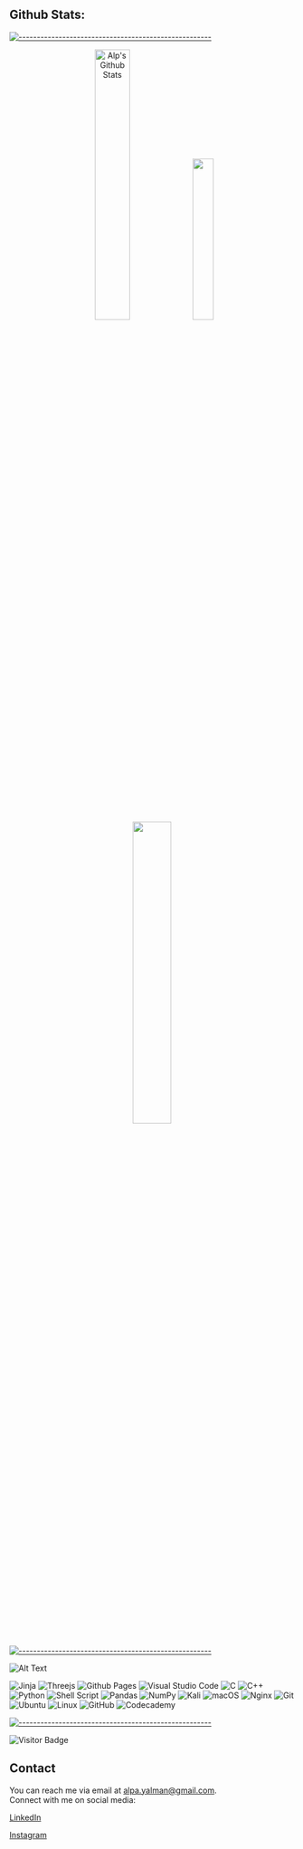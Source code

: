 
## Github Stats:


 
[![-----------------------------------------------------](
https://raw.githubusercontent.com/andreasbm/readme/master/assets/lines/aqua.png)](https://github.com/alpardayalman?tab=repositories)

 
<p align="center">
 <img width="35%" src="https://github-readme-stats.vercel.app/api?username=alpardayalman&show_icons=true&include_all_commits=true&theme=blue-green" alt="Alp's Github Stats" />
 <img width="27%" src="https://github-readme-stats.vercel.app/api/top-langs/?username=alpardayalman&layout=compact&count_private=true&theme=blue-green" />
 <img width="37%" src="https://github-readme-streak-stats.herokuapp.com/?user=alpardayalman&show_icons=true&locale=en&layout=compact&theme=blue-green&line_height=0" />
</p> 

[![-----------------------------------------------------](
https://raw.githubusercontent.com/andreasbm/readme/master/assets/lines/aqua.png)](https://github.com/alpardayalman?tab=repositories)
 
 <div> 
 
 <p align="right">

 ![Alt Text](https://i.pinimg.com/originals/2f/45/a2/2f45a2bfde367d5608532bb880f6a64d.gif)
 
 <p align="left">
  
 ![Jinja](https://img.shields.io/badge/jinja-white.svg?style=for-the-badge&logo=jinja&logoColor=black)
 ![Threejs](https://img.shields.io/badge/threejs-black?style=for-the-badge&logo=three.js&logoColor=white)
 ![Github Pages](https://img.shields.io/badge/github%20pages-121013?style=for-the-badge&logo=github&logoColor=white)
 ![Visual Studio Code](https://img.shields.io/badge/Visual%20Studio%20Code-0078d7.svg?style=for-the-badge&logo=visual-studio-code&logoColor=white)
 ![C](https://img.shields.io/badge/c-%2300599C.svg?style=for-the-badge&logo=c&logoColor=white)
 ![C++](https://img.shields.io/badge/c++-%2300599C.svg?style=for-the-badge&logo=c%2B%2B&logoColor=white)
 ![Python](https://img.shields.io/badge/python-3670A0?style=for-the-badge&logo=python&logoColor=ffdd54)
 ![Shell Script](https://img.shields.io/badge/shell_script-%23121011.svg?style=for-the-badge&logo=gnu-bash&logoColor=white)
 ![Pandas](https://img.shields.io/badge/pandas-%23150458.svg?style=for-the-badge&logo=pandas&logoColor=white)
 ![NumPy](https://img.shields.io/badge/numpy-%23013243.svg?style=for-the-badge&logo=numpy&logoColor=white)
 ![Kali](https://img.shields.io/badge/Kali-268BEE?style=for-the-badge&logo=kalilinux&logoColor=white)
 ![macOS](https://img.shields.io/badge/mac%20os-000000?style=for-the-badge&logo=macos&logoColor=F0F0F0)
 ![Nginx](https://img.shields.io/badge/nginx-%23009639.svg?style=for-the-badge&logo=nginx&logoColor=white)
 ![Git](https://img.shields.io/badge/git-%23F05033.svg?style=for-the-badge&logo=git&logoColor=white)
 ![Ubuntu](https://img.shields.io/badge/Ubuntu-E95420?style=for-the-badge&logo=ubuntu&logoColor=white)
 ![Linux](https://img.shields.io/badge/Linux-FCC624?style=for-the-badge&logo=linux&logoColor=black)
 ![GitHub](https://img.shields.io/badge/github-%23121011.svg?style=for-the-badge&logo=github&logoColor=white)
 ![Codecademy](https://img.shields.io/badge/Codecademy-FFF0E5?style=for-the-badge&logo=codecademy&logoColor=303347)
 </p>
 
 
 
</div>

[![-----------------------------------------------------](
https://raw.githubusercontent.com/andreasbm/readme/master/assets/lines/aqua.png)](https://github.com/alpardayalman?tab=repositories)

![Visitor Badge](https://visitor-badge.laobi.icu/badge?page_id=alpardayalman1.alpardayalman)

## Contact

You can reach me via email at [alpa.yalman@gmail.com](mailto:alpa.yalman@gmail.com).  
Connect with me on social media:

[LinkedIn](https://www.linkedin.com/in/alp-arda-yalman-597851173/)
<!-- <img src="https://img.shields.io/badge/Instagram-E4405F?style=for-the-badge&logo=instagram&logoColor=white" href="https://www.instagram.com/alpayalman" >  -->
[Instagram](https://www.instagram.com/alpayalman)
